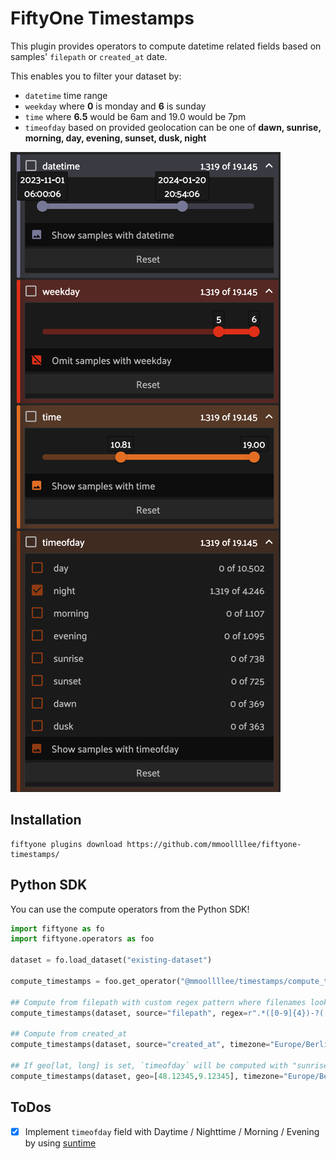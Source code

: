 # FiftyOne Timestamps

This plugin provides operators to compute datetime related fields based on samples' `filepath` or `created_at` date.

This enables you to filter your dataset by:
- `datetime` time range
- `weekday` where **0** is monday and **6** is sunday
- `time` where **6.5** would be 6am and 19.0 would be 7pm
- `timeofday` based on provided geolocation can be one of **dawn, sunrise, morning, day, evening, sunset, dusk, night**

![FiftyOne Sidebar Filters Example](screenshot.png)

## Installation

```shell
fiftyone plugins download https://github.com/mmoollllee/fiftyone-timestamps/
```

## Python SDK

You can use the compute operators from the Python SDK!

```python
import fiftyone as fo
import fiftyone.operators as foo

dataset = fo.load_dataset("existing-dataset")

compute_timestamps = foo.get_operator("@mmoollllee/timestamps/compute_timestamps")

## Compute from filepath with custom regex pattern where filenames look like `image-2024-12-30_23-59-59.jpg`
compute_timestamps(dataset, source="filepath", regex=r".*([0-9]{4})-?([0-9]{2})-?([0-9]{2})_([0-9]{2})?-?([0-9]{2})?-?([0-9]{2})?.*?", timezone="Europe/Berlin")

## Compute from created_at
compute_timestamps(dataset, source="created_at", timezone="Europe/Berlin")

## If geo[lat, long] is set, `timeofday` will be computed with "sunrise", "dawn, "morning", "day", "evening", "sunset", "dusk", "night"
compute_timestamps(dataset, geo=[48.12345,9.12345], timezone="Europe/Berlin")
```

## ToDos
- [x] Implement `timeofday` field with Daytime / Nighttime / Morning / Evening by using [suntime](https://github.com/SatAgro/suntime)
